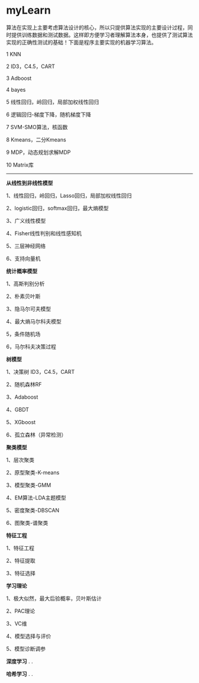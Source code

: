 # myLearn

算法在实现上主要考虑算法设计的核心，所以只提供算法实现的主要设计过程，同时提供训练数据和测试数据。这样即方便学习者理解算法本身，也提供了测试算法实现的正确性测试的基础！下面是程序主要实现的机器学习算法。

1 KNN

2 ID3，C4.5，CART

3 Adboost

4 bayes

5 线性回归，岭回归，局部加权线性回归

6 逻辑回归-梯度下降，随机梯度下降

7 SVM-SMO算法，核函数

8 Kmeans，二分Kmeans

9 MDP，动态规划求解MDP

10 Matrix库

-----------------------------------------------------------------------------------
**从线性到非线性模型**

  1、线性回归，岭回归，Lasso回归，局部加权线性回归

  2、logistic回归，softmax回归，最大熵模型

  3、广义线性模型

  4、Fisher线性判别和线性感知机

  5、三层神经网络

  6、支持向量机

**统计概率模型**

  1、高斯判别分析

  2、朴素贝叶斯

  3、隐马尔可夫模型

  4、最大熵马尔科夫模型

  5，条件随机场

  6，马尔科夫决策过程

**树模型**

  1、决策树 ID3，C4.5，CART

  2、随机森林RF

  3、Adaboost

  4、GBDT

  5、XGboost

  6、孤立森林（异常检测）
  
**聚类模型**

  1、层次聚类

  2、原型聚类-K-means

  3、模型聚类-GMM

  4、EM算法-LDA主题模型

  5、密度聚类-DBSCAN

  6、图聚类-谱聚类

**特征工程**

  1、特征工程

  2、特征提取

  3、特征选择

**学习理论**

  1、极大似然，最大后验概率，贝叶斯估计

  2、PAC理论

  3、VC维

  4、模型选择与评价

  5、模型诊断调参
  
**深度学习**
  .
  .

**哈希学习**
  .
  .


  
  
  






